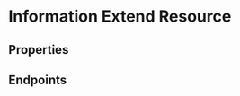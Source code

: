 # Information Extend Resource

## Properties

<ResourceProperties :resource="'information_extend'" :lang="'en'"/>

## Endpoints

[//]: <> (GET ENDPOINT)
<ResourceEndpoint :resource="'information_extend'" :endpoint="'get'" :lang="'en'">

<template v-slot:responseJSON>

<<< @/docs/fixtures/api/information_extend/response/json/get_id.json

</template>

<template v-slot:responseXML>

<<< @/docs/fixtures/api/information_extend/response/xml/get_id.xml

</template>

</ResourceEndpoint>

[//]: <> (GETCOLLECTION ENDPOINT)
<ResourceEndpoint :resource="'information_extend'" :endpoint="'getCollection'" :lang="'en'">

<template v-slot:responseJSON>

<<< @/docs/fixtures/api/information_extend/response/json/get_page.json

</template>

<template v-slot:responseXML>

<<< @/docs/fixtures/api/information_extend/response/xml/get_page.xml

</template>

</ResourceEndpoint>

[//]: <> (POST ENDPOINT)
<ResourceEndpoint :resource="'information_extend'" :endpoint="'post'" :lang="'en'">

<template v-slot:request>

<<< @/docs/fixtures/api/information_extend/request/post.json

</template>

<template v-slot:responseJSON>

<<< @/docs/fixtures/api/information_extend/response/json/get_id.json

</template>

<template v-slot:responseXML>

<<< @/docs/fixtures/api/information_extend/response/xml/get_id.xml

</template>

</ResourceEndpoint>

[//]: <> (PUT ENDPOINT)
<ResourceEndpoint :resource="'information_extend'" :endpoint="'put'" :lang="'en'">

<template v-slot:request>

<<< @/docs/fixtures/api/information_extend/request/put.json

</template>

<template v-slot:responseJSON>

<<< @/docs/fixtures/api/information_extend/response/json/get_id.json

</template>

<template v-slot:responseXML>

<<< @/docs/fixtures/api/information_extend/response/xml/get_id.xml

</template>

</ResourceEndpoint>

[//]: <> (DELETE ENDPOINT)
<ResourceEndpoint :resource="'information_extend'" :endpoint="'delete'" :lang="'en'"/>


